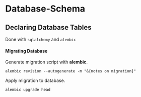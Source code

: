 # Database-Schema

## Declaring Database Tables

Done with `sqlalchemy` and `alembic`

#### Migrating Database

Generate migration script with **alembic**.

```
alembic revision --autogenerate -m "&{notes on migration}"
```

Apply migration to database.

```
alembic upgrade head
```
